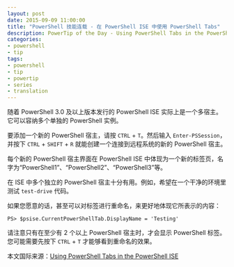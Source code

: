 ```yaml
---
layout: post
date: 2015-09-09 11:00:00
title: "PowerShell 技能连载 - 在 PowerShell ISE 中使用 PowerShell Tabs"
description: PowerTip of the Day - Using PowerShell Tabs in the PowerShell ISE
categories:
- powershell
- tip
tags:
- powershell
- tip
- powertip
- series
- translation
---
```

随着 PowerShell 3.0 及以上版本发行的 PowerShell ISE 实际上是一个多宿主。它可以容纳多个单独的 PowerShell 实例。

要添加一个新的 PowerShell 宿主，请按 `CTRL` + `T`。然后输入 `Enter-PSSession`，并按下 `CTRL` + `SHIFT` + `R` 就能创建一个连接到远程系统的新的 PowerShell 宿主。

每个新的 PowerShell 宿主界面在 PowerShell ISE 中体现为一个新的标签页，名字为“PowerShell1”、“PowerShell2”、“PowerShell3”等。

在 ISE 中多个独立的 PowerShell 宿主十分有用。例如，希望在一个干净的环境里测试 `test-drive` 代码。

如果您愿意的话，甚至可以对标签进行重命名，来更好地体现它所表示的内容：

    PS> $psise.CurrentPowerShellTab.DisplayName = 'Testing'

请注意只有在至少有 2 个以上 PowerShell 宿主时，才会显示 PowerShell 标签。您可能需要先按下 `CTRL` + `T` 才能够看到重命名的效果。

<!--more-->
本文国际来源：[Using PowerShell Tabs in the PowerShell ISE](http://community.idera.com/powershell/powertips/b/tips/posts/using-powershell-tabs-in-the-powershell-ise)
